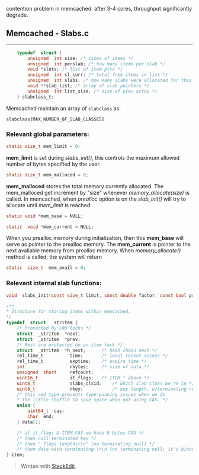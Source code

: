 

contention problem in memcached.
after 3-4 cores, throughput significantly degrade.


## Memcached - Slabs.c
-----------------------------------------------------
```c
	typedef  struct {
		unsigned  int size; /* sizes of items */
		unsigned  int perslab; /* how many items per slab */
		void *slots; /* list of item ptrs */
		unsigned  int sl_curr; /* total free items in list */
		unsigned  int slabs; /* how many slabs were allocated for this class */
		void **slab_list; /* array of slab pointers */
		unsigned  int list_size; /* size of prev array */
	} slabclass_t;
```

Memcached maintain an array of `slabclass` as:

`slabclass[MAX_NUMBER_OF_SLAB_CLASSES]`

### Relevant global parameters:
```c
static size_t mem_limit = 0;
```
**mem_limit** is set during *slabs_init()*, this controls the maximum allowed number of bytes specified by the user.
```c
static size_t mem_malloced = 0;
```
**mem_malloced** stores the total memory currently allocated. The mem_malloced get increment by "size" whenever *memory_allocate(size)* is called. In memcached, when *prealloc* option is on the *slab_init()* will try to allocate until *mem_limit* is reached. 
```c
static void *mem_base = NULL;
```
```c
static  void *mem_current = NULL;
```
When you prealloc memory during initialization, then this **mem_base** will serve as pointer to the prealloc memory. The **mem_current** is pointer to the next avaliable memory from prealloc memory. When *memory_allocate()* method is called, the system will return
```c
static  size_t  mem_avail = 0;
```

### Relevant internal slab functions:

```c
void  slabs_init(const size_t limit, const double factor, const bool prealloc, const uint32_t *slab_sizes, void *mem_base_external, bool  reuse_mem);
```

```c
/**
* Structure for storing items within memcached.
*/
typedef  struct  _stritem {
	/* Protected by LRU locks */
	struct  _stritem  *next;
	struct  _stritem  *prev;
	/* Rest are protected by an item lock */
	struct  _stritem  *h_next; 		/* hash chain next */
	rel_time_t  		time; 		/* least recent access */
	rel_time_t  		exptime; 	/* expire time */
	int  				nbytes; 	/* size of data */
	unsigned  short  	refcount;
	uint16_t  			it_flags; 	/* ITEM_* above */
	uint8_t  			slabs_clsid;	/* which slab class we're in */
	uint8_t  			nkey; 			/* key length, w/terminating null and padding */
	/* this odd type prevents type-punning issues when we do
	* the little shuffle to save space when not using CAS. */
	union {
		uint64_t  cas;
		char  end;
	} data[];

	/* if it_flags & ITEM_CAS we have 8 bytes CAS */
	/* then null-terminated key */
	/* then " flags length\r\n" (no terminating null) */
	/* then data with terminating \r\n (no terminating null; it's binary!) */
} item;
```


> Written with [StackEdit](https://stackedit.io/).
<!--stackedit_data:
eyJoaXN0b3J5IjpbLTg0NTM1NzU2LC0xNDQzNTg0NTg5LDIwMj
U2OTEwNzMsLTE3OTM0MDE5ODIsLTIzNjY5MjgyNiwtMzQ1MTM5
NDQ3LDgyNzU2Mjg1NF19
-->